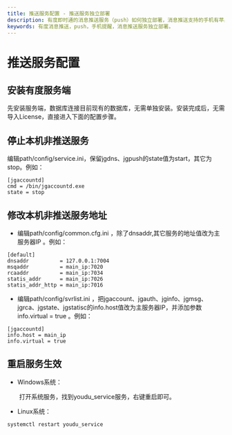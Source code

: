 ```yaml
---
title: 推送服务配置 - 推送服务独立部署
description: 有度即时通的消息推送服务（push）如何独立部署，消息推送支持的手机有苹果，华为，小米，魅族。在外网无法访问的情况下，独立部署消息推送在DMZ区，可以支持消息推送。
keywords: 有度消息推送，push，手机提醒，消息推送服务独立部署。
---
```


# 推送服务配置

## 安装有度服务端

​		先安装服务端，数据库连接目前现有的数据库，无需单独安装。安装完成后，无需导入License，直接进入下面的配置步骤。

## 停止本机非推送服务

​		编辑path/config/service.ini，保留jgdns、jgpush的state值为start，其它为stop。例如：

```
[jgaccountd]
cmd = /bin/jgaccountd.exe
state = stop
```

## 修改本机非推送服务地址

- 编辑path/config/common.cfg.ini ，除了dnsaddr,其它服务的地址值改为主服务器IP 。例如：

```
[default]
dnsaddr          = 127.0.0.1:7004
msqaddr          = main_ip:7020
rcaaddr          = main_ip:7034
statis_addr      = main_ip:7026
statis_addr_http = main_ip:7016
```

- 编辑path/config/svrlist.ini ，把jgaccount、jgauth、jginfo、jgmsg、jgrca、jgstate、jgstatisc的info.host值改为主服务器IP，并添加参数info.virtual = true 。例如：

```
[jgaccountd]
info.host = main_ip
info.virtual = true
```

## 重启服务生效

- Windows系统：

  ​	打开系统服务，找到youdu_service服务，右键重启即可。

- Linux系统：

```
systemctl restart youdu_service
```


